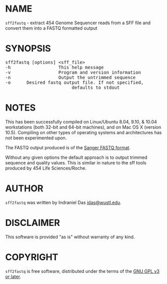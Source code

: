 # NAME

`sff2fastq` - extract 454 Genome Sequencer reads from a SFF file and convert them into a FASTQ formatted output

# SYNOPSIS

<pre class="terminal">
sff2fastq [options] &lt;sff_file&gt;
-h                  This help message   
-v                  Program and version information
-n                  Output the untrimmed sequence
-o <fastq_file>     Desired fastq output file. If not specified, 
                         defaults to stdout
</pre>

# NOTES

This has been successfully compiled on Linux/Ubuntu 8.04, 9.10, & 10.04
workstations (both 32-bit and 64-bit machines), and on Mac OS X (version
10.5).  Compiling on other types of operating systems and architectures
has not been experimented upon.

The FASTQ output produced is of the [Sanger FASTQ
format](http://maq.sourceforge.net/fastq.shtml).

Without any given options the default approach is to output trimmed
sequence and quality values.  This is similar in nature to the sff tools
produced by 454 Life Sciences/Roche.

# AUTHOR

`sff2fastq` was written by Indraniel Das <idas@wustl.edu>. 

# DISCLAIMER

This software is provided "as is" without warranty of any kind.

# COPYRIGHT

`sff2fastq` is free software, distributed under the terms of the [GNU GPL v3 or later](http://gnu.org/licenses/gpl.html).
